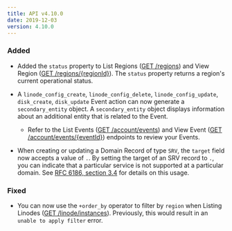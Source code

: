```yaml
---
title: API v4.10.0
date: 2019-12-03
version: 4.10.0
---
```


### Added

- Added the `status` property to List Regions ([GET /regions](/docs/api/regions/regions-list/)) and View Region ([GET /regions/{regionId}](/docs/api/regions/region-view/)). The `status` property returns a region's current operational status.

- A `linode_config_create`, `linode_config_delete`, `linode_config_update`, `disk_create`, `disk_update` Event action can now generate a `secondary_entity` object. A `secondary_entity` object displays information about an additional entity that is related to the Event.

  - Refer to the List Events ([GET /account/events](/docs/api/account/events-list/)) and View Event ([GET /account/events/{eventId}](/docs/api/account/event-view/)) endpoints to review your Events.

- When creating or updating a Domain Record of type `SRV`, the `target` field now accepts a value of `.`. By setting the target of an SRV record to `.`, you can indicate that a particular service is not supported at a particular domain. See [RFC 6186, section 3.4](https://tools.ietf.org/html/rfc6186#section-3.4) for details on this usage.

### Fixed

- You can now use the `+order_by` operator to filter by `region` when Listing Linodes ([GET /linode/instances](/docs/api/linode-instances/linodes-list/)). Previously, this would result in an `unable to apply filter` error.